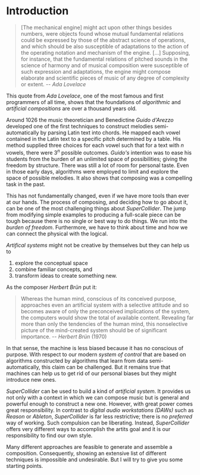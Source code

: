 # Introduction

>[The mechanical engine] might act upon other things besides numbers, were objects found whose mutual fundamental relations could be expressed by those of the abstract science of operations, and which should be also susceptible of adaptations to the action of the operating notation and mechanism of the engine. [...] Supposing, for instance, that the fundamental relations of pitched sounds in the science of harmony and of musical composition were susceptible of such expression and adaptations, the engine might compose elaborate and scientific pieces of music of any degree of complexity or extent. -- *Ada Lovelace*

This quote from *Ada Lovelace*, one of the most famous and first programmers of all time, shows that the foundations of *algorithmic* and *artificial compositions* are over a thousand years old.

Around 1026 the music theoretician and Benedictine *Guido d'Arezzo* developed one of the first techniques to construct melodies semi-automatically by parsing Latin text into chords.
He mapped each vowel contained in the Latin text to a specific pitch determined by a table.
His method supplied three choices for each vowel such that for a text with $n$ vowels, there were $3^n$ possible outcomes.
*Guido's* intention was to ease his students from the burden of an unlimited space of possibilities;
giving the freedom by structure.
There was still a lot of room for personal taste.
Even in those early days, algorithms were employed to limit and explore the space of possible melodies.
It also shows that composing was a compelling task in the past.

This has not fundamentally changed, even if we have more tools than ever at our hands.
The process of composing, and deciding how to go about it, can be one of the most challenging things about *SuperCollider*.
The jump from modifying simple examples to producing a full-scale piece can be tough because there is no single or best way to do things.
We run into the *burden of freedom*.
Furthermore, we have to think about time and how we can connect the physical with the logical.

*Artifical systems* might not be creative by themselves but they can help us to

1. explore the conceptual space 
2. combine familiar concepts, and
3. transform ideas to create something new.

As the composer *Herbert Brün* put it:

>Whereas the human mind, conscious of its conceived purpose, approaches even an artificial system with a selective attitude and so becomes aware of only the preconceived implications of the system, the computers would show the total of available content. Revealing far more than only the tendencies of the human mind, this nonselective picture of the mind-created system should be of significant importance. -- *Herbert Brün* (1970)

In that sense, the machine is less biased because it has no conscious of purpose.
With respect to our modern *system of control* that are based on algorithms constructed by algorithms that learn from data semi-automatically, this claim can be challenged.
But it remains true that machines can help us to get rid of our personal biases but they might introduce new ones.

*SuperCollider* can be used to build a kind of *artificial system*.
It provides us not only with a context in which we can compose music but is general and powerful enough to construct a new one.
However, with great power comes great responsibility.
In contrast to *digital audio workstations (DAWs)* such as *Reason* or *Ableton*, *SuperCollider* is far less restrictive;
there is no *preferred* way of working.
Such compulsion can be liberating.
Instead, *SuperCollider* offers very different ways to accomplish the artits goal and it is our responsibility to find our own style.

Many different approaches are feasible to generate and assemble a composition.
Consequently, showing an extensive list of different techniques is impossible and undesirable.
But I will try to give you some starting points.